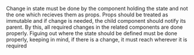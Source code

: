 Change in state must be done by the component holding the state and not the one which recieves them as props. Props should be treated as immutable and if change is needed, the child component should notify its parent. By this, all required changes in the related components are done properly. Figuing out where the state should be defined must be done properly, keeping in mind, if there is a change, it must reach wherever it is required
